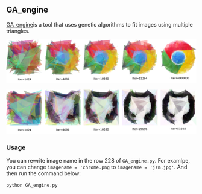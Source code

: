 ## GA_engine
[GA_engine](https://github.com/pikeszfish/GA_engine)is a tool that uses genetic algorithms to fit images using multiple triangles.


![image](https://github.com/dedekinds/havefun/blob/master/image/chrome.png)

![image](https://github.com/dedekinds/havefun/blob/master/image/githublogo.png)

### Usage
You can rewrite image name in the row 228 of `GA_engine.py`. For examlpe, you can change `imagename = 'chrome.png` to `imagename = 'jzm.jpg'`. And then run the command below:
```
python GA_engine.py
```

